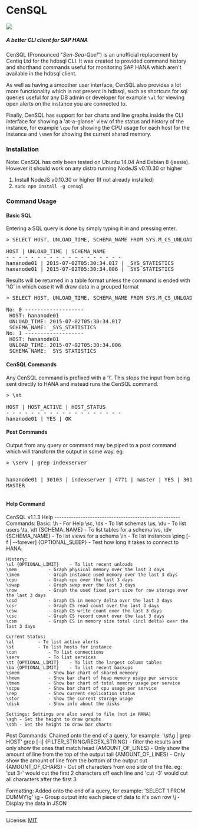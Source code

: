
<h1>CenSQL</h1>

<img src="http://i.imgur.com/pEkKthe.gif"></img>

<h5>A better CLI client for SAP HANA</h5>

<p>
CenSQL (Pronounced "<i>Sen-Sea-Quel</i>") is an unofficial replacement by Centiq Ltd for the hdbsql CLI. It was created to provided command history and shorthand commands useful for monitoring SAP HANA which aren't available in the hdbsql client.
</p>

<p>
As well as having a smoother user interface, CenSQL also provides a lot more functionality which is not present in hdbsql, such as shortcuts for sql queries useful for any DB admin or developer for example <code>\al</code> for viewing open alerts on the instance you are connected to.
</p>

<p>
Finally, CenSQL has support for bar charts and line graphs inside the CLI interface for showing a 'at-a-glanse' view of the status and history of the instance, for example <code>\cpu</code> for showing the CPU usage for each host for the instance and <code>\smem</code> for showing the current shared memory.
</p>

<h3>Installation</h3>
<p>Note: CenSQL has only been tested on Ubuntu 14.04 And Debian 8 (jessie). However it should work on any distro running NodeJS v0.10.30 or higher<p>
<ol>
  <li>Install NodeJS v0.10.30 or higher (If not already installed)</li>
  <li><code>sudo npm install -g censql</code></li>
</ol>

<h3>Command Usage</h3>

<h4>Basic SQL</h4>
<p>Entering a SQL query is done by simply typing it in and pressing enter.</p>

<pre>
> SELECT HOST, UNLOAD_TIME, SCHEMA_NAME FROM SYS.M_CS_UNLOADS LIMIT 2

HOST | UNLOAD_TIME | SCHEMA_NAME
- - - - - - - - - - - - - - - - - - - 
hananode01 | 2015-07-02T05:30:34.017 | _SYS_STATISTICS
hananode01 | 2015-07-02T05:30:34.006 | _SYS_STATISTICS
</pre>

<p>Results will be returned in a table format unless the command is ended with '\G' in which case it will draw data in a grouped format<p>

<pre>
> SELECT HOST, UNLOAD_TIME, SCHEMA_NAME FROM SYS.M_CS_UNLOADS LIMIT 2\G

No: 0 -------------------
 HOST: hananode01
 UNLOAD_TIME: 2015-07-02T05:30:34.017
 SCHEMA_NAME: _SYS_STATISTICS
No: 1 -------------------
 HOST: hananode01
 UNLOAD_TIME: 2015-07-02T05:30:34.006
 SCHEMA_NAME: _SYS_STATISTICS
</pre>

<h4>CenSQL Commands</h4>
<p>Any CenSQL command is prefixed with a '\'. This stops the input from being sent directly to HANA and instead runs the CenSQL command.</p>

<pre>
> \st

HOST | HOST_ACTIVE | HOST_STATUS
- - - - - - - - - - - - - - - - - - - 
hananode01 | YES | OK
</pre>

<h4>Post Commands</h4>
<p>Output from any query or command may be piped to a post command which will transform the output in some way. eg:</p>
<pre>
> \serv | grep indexserver

hananode01 | 30103 | indexserver | 4771 | master | YES | 30115 | MASTER
</pre>

<h4>Help Command</h4>
CenSQL v1.1.3 Help
-----------------------------------------------------
Commands:
	Basic:
	\h					- For Help
	\sc, \ds				- To list schemas
	\us, \du				- To list users
	\ta, \dt {SCHEMA_NAME}			- To list tables for a schema
	\vs, \dv {SCHEMA_NAME}			- To list views for a schema
	\in					- To list instances
	\ping [-f | --forever] {OPTIONAL_SLEEP}	- Test how long it takes to connect to HANA.
	
	History:
	\ul {OPTIONAL_LIMIT}	- To list recent unloads
	\mem			- Graph physical memory over the last 3 days
	\imem			- Graph instance used memory over the last 3 days
	\cpu			- Graph cpu over the last 3 days
	\swap			- Graph swap over the last 3 days
	\row			- Graph the used fixed part size for row storage over the last 3 days
	\csd			- Graph CS in memory delta over the last 3 days
	\csr			- Graph CS read count over the last 3 days
	\csw			- Graph CS write count over the last 3 days
	\csc			- Graph CS record count over the last 3 days
	\csm			- Graph CS in memory size total (incl delta) over the last 3 days
	
	Current Status:
	\al			- To list active alerts
	\st			- To list hosts for instance
	\con			- To list connections
	\serv			- To list services
	\tt {OPTIONAL_LIMIT}	- To list the largest column tables
	\ba {OPTIONAL_LIMIT}	- To list recent backups
	\smem			- Show bar chart of shared memeory
	\hmem			- Show bar chart of heap memory usage per service
	\tmem			- Show bar chart of total memory usage per service
	\scpu			- Show bar chart of cpu usage per service
	\rep			- Show current replication status
	\stor			- Show the current storage usage
	\disk			- Show info about the disks
	
	Settings: Settings are also saved to file (not in HANA)
	\sgh - Set the height to draw graphs
	\sbh - Set the height to draw bar charts

Post Commands: Chained onto the end of a query, for example: '\st\g | grep HOST'
	grep [-i] {FILTER_STRING/REGEX_STRING}	- filter the results and only show the ones that match
	head {AMOUNT_OF_LINES}			- Only show the amount of line from the top of the output
	tail {AMOUNT_OF_LINES}			- Only show the amount of line from the bottom of the output
	cut {AMOUNT_OF_CHARS}			- Cut off characters from one side of the file.
						  eg: 'cut 3-' would cut the first 2 characters off each line
						  and 'cut -3' would cut all characters after the first 3

Formatting: Added onto the end of a query, for example: 'SELECT 1 FROM DUMMY\g'
	\g - Group output into each piece of data to it's own row
	\j - Display the data in JSON


<hr>
License: <a href="https://github.com/Centiq/CenSQL/blob/master/license.md">MIT</a>
